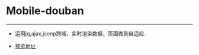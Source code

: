 # Mobile-douban
***
- 运用jq,ajax,jsonp跨域，实时渲染数据，页面做到自适应.

- [预览地址](https://xzmly.github.io/Mobile-douban/douban.html)
